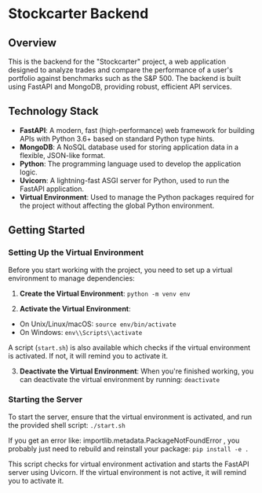 # Stockcarter Backend

## Overview
This is the backend for the "Stockcarter" project, a web application designed to analyze trades and compare the performance of a user's portfolio against benchmarks such as the S&P 500. The backend is built using FastAPI and MongoDB, providing robust, efficient API services.

## Technology Stack
- **FastAPI**: A modern, fast (high-performance) web framework for building APIs with Python 3.6+ based on standard Python type hints.
- **MongoDB**: A NoSQL database used for storing application data in a flexible, JSON-like format.
- **Python**: The programming language used to develop the application logic.
- **Uvicorn**: A lightning-fast ASGI server for Python, used to run the FastAPI application.
- **Virtual Environment**: Used to manage the Python packages required for the project without affecting the global Python environment.

## Getting Started

### Setting Up the Virtual Environment
Before you start working with the project, you need to set up a virtual environment to manage dependencies:

1. **Create the Virtual Environment**:
```python -m venv env```

2. **Activate the Virtual Environment**:
- On Unix/Linux/macOS:
  ```source env/bin/activate```
- On Windows:
  ```env\\Scripts\\activate```

A script (`start.sh`) is also available which checks if the virtual environment is activated. If not, it will remind you to activate it.

3. **Deactivate the Virtual Environment**:
When you're finished working, you can deactivate the virtual environment by running:
```deactivate```

### Starting the Server
To start the server, ensure that the virtual environment is activated, and run the provided shell script:
```./start.sh```

If you get an error like: importlib.metadata.PackageNotFoundError , you probably just need to rebuild and reinstall your package:
```pip install -e .```

This script checks for virtual environment activation and starts the FastAPI server using Uvicorn. If the virtual environment is not active, it will remind you to activate it.
